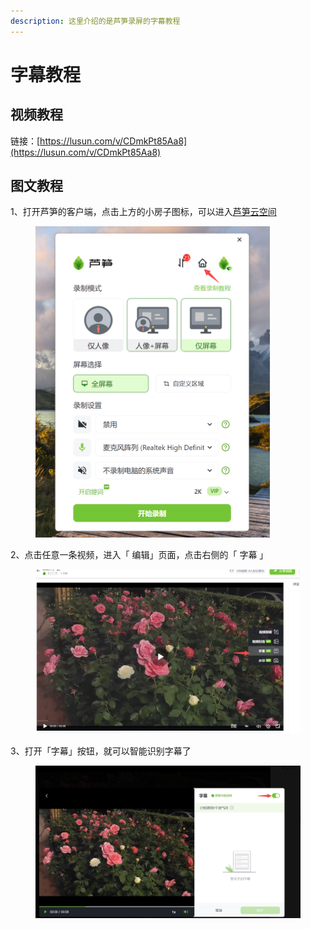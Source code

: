 ```yaml
---
description: 这里介绍的是芦笋录屏的字幕教程
---
```


# 字幕教程

## 视频教程

链接：[https://lusun.com/v/CDmkPt85Aa8](https://lusun.com/v/CDmkPt85Aa8)

## 图文教程

1、打开芦笋的客户端，点击上方的小房子图标，可以进入[芦笋云空间](https://lusun.com/dashboard/videos/?ref=help.lusun.com)

<figure><img src="../.gitbook/assets/240521_001.png" alt="" width="375"><figcaption></figcaption></figure>

2、点击任意一条视频，进入「 编辑」页面，点击右侧的「 字幕 」

<figure><img src="../.gitbook/assets/240521_002.png" alt=""><figcaption></figcaption></figure>

3、打开「字幕」按钮，就可以智能识别字幕了

<figure><img src="../.gitbook/assets/240521_003.png" alt=""><figcaption></figcaption></figure>
